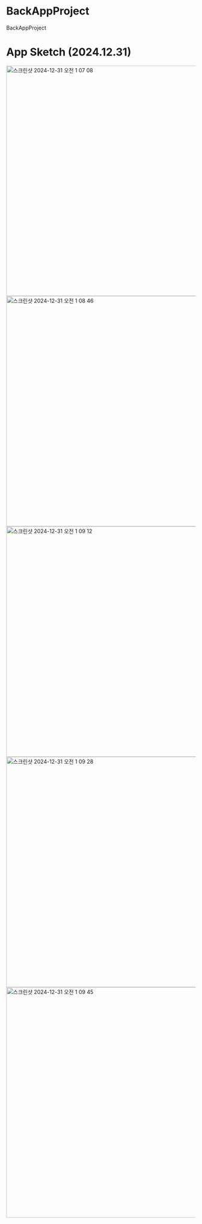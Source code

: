 # BackAppProject
BackAppProject

# App Sketch (2024.12.31)

<img width="612" alt="스크린샷 2024-12-31 오전 1 07 08" src="https://github.com/user-attachments/assets/26ec2579-4392-4af4-9991-69c59a7f8861" />
<img width="612" alt="스크린샷 2024-12-31 오전 1 08 46" src="https://github.com/user-attachments/assets/f2f583b5-0dc0-47ed-9e59-8fcd97492893" />
<img width="612" alt="스크린샷 2024-12-31 오전 1 09 12" src="https://github.com/user-attachments/assets/5b6257da-c026-4838-85f0-bd1ea31391c5" />
<img width="612" alt="스크린샷 2024-12-31 오전 1 09 28" src="https://github.com/user-attachments/assets/4bced7d2-bba7-474d-a11d-0402537fa412" />
<img width="612" alt="스크린샷 2024-12-31 오전 1 09 45" src="https://github.com/user-attachments/assets/a9a1bcd1-7b01-4f0b-b86b-c557874e1794" />



